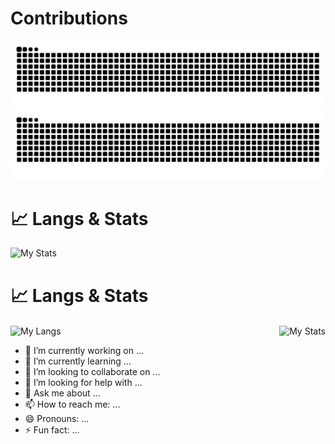 # Contributions
![github snake light mode](https://raw.githubusercontent.com/Yinye1986/Yinye1986/output/github-contribution-grid-snake.svg#gh-light-mode-only)
![github snake dark mode](https://raw.githubusercontent.com/Yinye1986/Yinye1986/output/github-contribution-grid-snake-dark.svg#gh-dark-mode-only)

# 📈 Langs & Stats
![My Stats](https://github-readme-stats.vercel.app/api?username=Yinye1986&hide_title=true&show_icons=true&theme=ambient_gradient&count_private=true&card_width=350)


# 📈 Langs & Stats

<div style="display: flex; justify-content: space-between; margin-top: 20px;">
    <img src="https://github-readme-stats.vercel.app/api/top-langs/?username=Yinye1986&langs_count=8&hide=&card_width=350&layout=compact&hide_progress=false&exclude_repo=" alt="My Langs"/>
    <img src="https://github-readme-stats.vercel.app/api?username=Yinye1986$hide=null&hide_title=true&card_width=350&line_height=25&show_icons=true&theme=Gradient&count_private=true" alt="My Stats"/>
</div>

- 🔭 I’m currently working on ...
- 🌱 I’m currently learning ...
- 👯 I’m looking to collaborate on ...
- 🤔 I’m looking for help with ...
- 💬 Ask me about ...
- 📫 How to reach me: ...
- 😄 Pronouns: ...
- ⚡ Fun fact: ...
